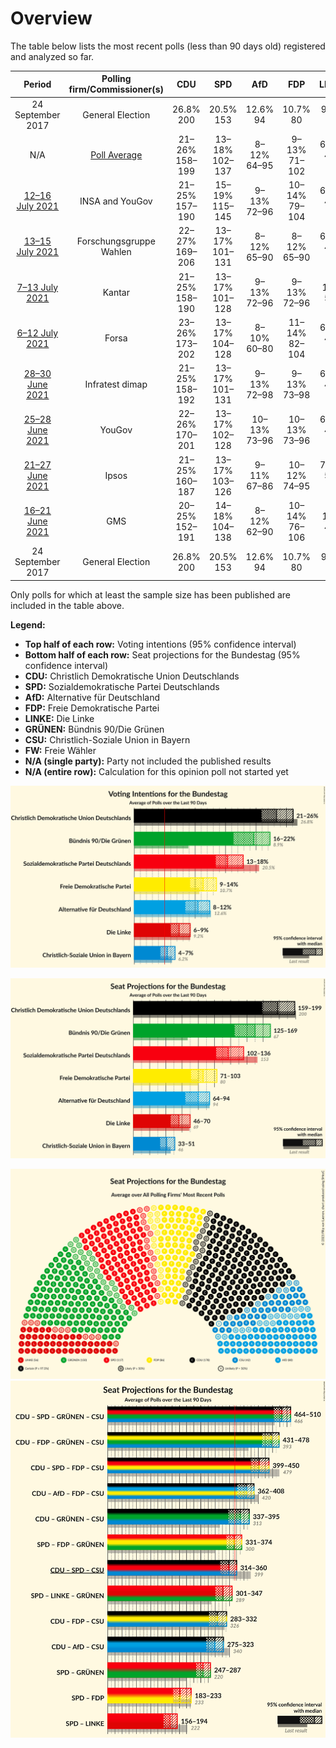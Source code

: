 # Overview

The table below lists the most recent polls (less than 90 days old) registered and analyzed so far.

| Period     | Polling firm/Commissioner(s) | CDU | SPD | AfD | FDP | LINKE | GRÜNEN | CSU | FW |
|:----------:|:----------------------------:|:--:|:--:|:--:|:--:|:--:|:--:|:--:|:--:|
| 24 September 2017 | General Election | 26.8% <br> 200 | 20.5% <br> 153 | 12.6% <br> 94 | 10.7% <br> 80 | 9.2% <br> 69 | 8.9% <br> 67 | 6.2% <br> 46 | 0.0% <br> 0 |
| N/A | [Poll Average](average.html) | 21–26% <br> 158–199 | 13–18% <br> 102–137 | 8–12% <br> 64–95 | 9–13% <br> 71–102 | 6–9% <br> 45–70 | 17–22% <br> 130–169 | 4–7% <br> 33–51 | N/A <br> N/A |
| [12–16 July 2021](2021-07-16-INSAandYouGov.html) | INSA and YouGov | 21–25% <br> 157–190 | 15–19% <br> 115–145 | 9–13% <br> 72–96 | 10–14% <br> 79–104 | 6–9% <br> 44–64 | 16–20% <br> 122–153 | 4–7% <br> 32–50 | N/A <br> N/A |
| [13–15 July 2021](2021-07-15-ForschungsgruppeWahlen.html) | Forschungsgruppe Wahlen | 22–27% <br> 169–206 | 13–17% <br> 101–131 | 8–12% <br> 65–90 | 8–12% <br> 65–90 | 6–9% <br> 44–66 | 18–22% <br> 137–171 | 4–7% <br> 34–54 | N/A <br> N/A |
| [7–13 July 2021](2021-07-13-Kantar.html) | Kantar | 21–25% <br> 158–190 | 13–17% <br> 101–128 | 9–13% <br> 72–96 | 9–13% <br> 72–96 | 7–10% <br> 51–72 | 18–22% <br> 137–168 | 4–6% <br> 32–49 | N/A <br> N/A |
| [6–12 July 2021](2021-07-12-Forsa.html) | Forsa | 23–26% <br> 173–202 | 13–17% <br> 104–128 | 8–10% <br> 60–80 | 11–14% <br> 82–104 | 6–8% <br> 46–63 | 17–21% <br> 134–159 | 5–7% <br> 36–52 | N/A <br> N/A |
| [28–30 June 2021](2021-06-30-Infratestdimap.html) | Infratest dimap | 21–25% <br> 158–192 | 13–17% <br> 101–131 | 9–13% <br> 72–98 | 9–13% <br> 73–98 | 6–9% <br> 44–65 | 18–22% <br> 138–171 | 4–7% <br> 32–51 | N/A <br> N/A |
| [25–28 June 2021](2021-06-28-YouGov.html) | YouGov | 22–26% <br> 170–201 | 13–17% <br> 102–128 | 10–13% <br> 73–96 | 10–13% <br> 73–96 | 6–8% <br> 45–63 | 17–21% <br> 131–159 | 5–7% <br> 35–52 | N/A <br> N/A |
| [21–27 June 2021](2021-06-27-Ipsos.html) | Ipsos | 21–25% <br> 160–187 | 13–17% <br> 103–126 | 9–11% <br> 67–86 | 10–12% <br> 74–95 | 7–9% <br> 52–70 | 19–23% <br> 147–174 | 4–6% <br> 33–48 | N/A <br> N/A |
| [16–21 June 2021](2021-06-21-GMS.html) | GMS | 20–25% <br> 152–191 | 14–18% <br> 104–138 | 8–12% <br> 62–90 | 10–14% <br> 76–106 | 6–10% <br> 49–74 | 18–23% <br> 132–169 | 4–7% <br> 30–51 | N/A <br> N/A |
| 24 September 2017 | General Election | 26.8% <br> 200 | 20.5% <br> 153 | 12.6% <br> 94 | 10.7% <br> 80 | 9.2% <br> 69 | 8.9% <br> 67 | 6.2% <br> 46 | 0.0% <br> 0 |

Only polls for which at least the sample size has been published are included in the table above.

**Legend:**
+ **Top half of each row:** Voting intentions (95% confidence interval)
+ **Bottom half of each row:** Seat projections for the Bundestag (95% confidence interval)
+ **CDU:** Christlich Demokratische Union Deutschlands
+ **SPD:** Sozialdemokratische Partei Deutschlands
+ **AfD:** Alternative für Deutschland
+ **FDP:** Freie Demokratische Partei
+ **LINKE:** Die Linke
+ **GRÜNEN:** Bündnis 90/Die Grünen
+ **CSU:** Christlich-Soziale Union in Bayern
+ **FW:** Freie Wähler
+ **N/A (single party):** Party not included the published results
+ **N/A (entire row):** Calculation for this opinion poll not started yet


![Graph with voting intentions not yet produced](average.png "Voting Intentions")

![Graph with seats not yet produced](average-seats.png "Seats")

![Graph with seating plan not yet produced](average-seating-plan.png "Seating Plan")
![Graph with coalitions seats not yet produced](average-coalitions-seats.png "Coalitions Seats")

